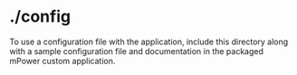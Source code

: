 # ./config

To use a configuration file with the application, include this directory along with a sample configuration file and documentation in the packaged mPower custom application.